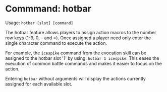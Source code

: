 # Commmand: hotbar
Usage: `hotbar [slot] [command]`

The hotbar feature allows players to assign action macros to the number row keys
(1-9, 0, - and =). Once assigned a player need only enter the single character
command to execute the action.

For example, the `icespike` command from the evocation skill can be assigned to
the hotbar slot '1' by using: `hotbar 1 icespike`. This eases the execution of
common battle commands and makes it easier to focus on the action.

Entering `hotbar` without arguments will display the actions currently assigned
for each available slot.
